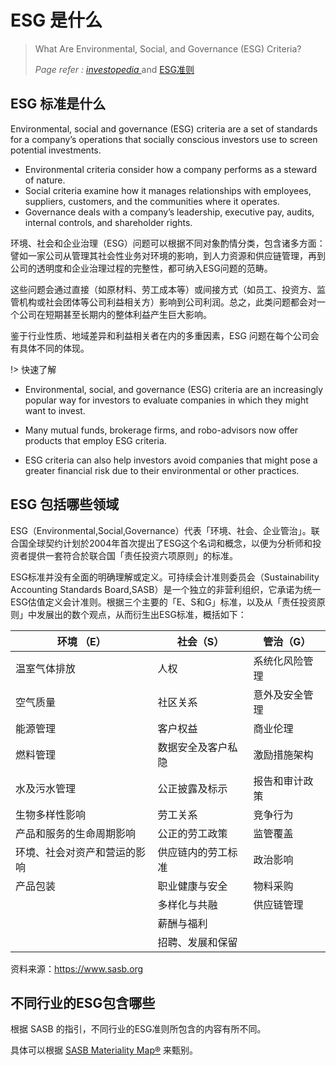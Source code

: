 # ESG 是什么

> What Are Environmental, Social, and Governance (ESG) Criteria? 
>
> *Page refer : [investopedia ](https://www.investopedia.com/terms/e/environmental-social-and-governance-esg-criteria.asp)* and [ESG准则](https://3feng.im/environment-social-govnernance.html)

## ESG 标准是什么

Environmental, social and governance (ESG) criteria are a set of  standards for a company’s operations that socially conscious investors  use to screen potential investments. 

- Environmental criteria consider how a company performs as a steward of nature. 
- Social criteria examine how  it manages relationships with employees, suppliers, customers, and the  communities where it operates. 
- Governance deals with a company’s  leadership, executive pay, audits, internal controls, and shareholder rights.

环境、社会和企业治理（ESG）问题可以根据不同对象酌情分类，包含诸多方面：譬如一家公司从管理其社会性业务对环境的影响，到人力资源和供应链管理，再到公司的透明度和企业治理过程的完整性，都可纳入ESG问题的范畴。

这些问题会通过直接（如原材料、劳工成本等）或间接方式（如员工、投资方、监管机构或社会团体等公司利益相关方）影响到公司利润。总之，此类问题都会对一个公司在短期甚至长期内的整体利益产生巨大影响。

鉴于行业性质、地域差异和利益相关者在内的多重因素，ESG 问题在每个公司会有具体不同的体现。

!> 快速了解

- Environmental, social, and governance (ESG) criteria are an increasingly popular way for investors to evaluate companies in which they might  want to invest.

- Many mutual funds, brokerage firms, and robo-advisors now offer products that employ ESG criteria.

- ESG criteria can also help investors avoid companies that might pose a greater financial risk due to their environmental or other practices.

## ESG 包括哪些领域

ESG（Environmental,Social,Governance）代表「环境、社会、企业管治」。联合国全球契约计划於2004年首次提出了ESG这个名词和概念，以便为分析师和投资者提供一套符合於联合国「责任投资六项原则」的标准。

ESG标准并没有全面的明确理解或定义。可持续会计准则委员会（Sustainability Accounting Standards Board,SASB）是一个独立的非营利组织，它承诺为统一ESG估值定义会计准则。根据三个主要的「E、S和G」标准，以及从「责任投资原则」中发展出的数个观点，从而衍生出ESG标准，概括如下：

| 环境 （E）                   | 社会（S）          | 管治（G）      |
| ---------------------------- | ------------------ | -------------- |
| 温室气体排放                 | 人权               | 系统化风险管理 |
| 空气质量                     | 社区关系           | 意外及安全管理 |
| 能源管理                     | 客户权益           | 商业伦理       |
| 燃料管理                     | 数据安全及客户私隐 | 激励措施架构   |
| 水及污水管理                 | 公正披露及标示     | 报告和审计政策 |
| 生物多样性影响               | 劳工关系           | 竞争行为       |
| 产品和服务的生命周期影响     | 公正的劳工政策     | 监管覆盖       |
| 环境、社会对资产和营运的影响 | 供应链内的劳工标准 | 政治影响       |
| 产品包装                     | 职业健康与安全     | 物料采购       |
|                              | 多样化与共融       | 供应链管理     |
|                              | 薪酬与福利         |                |
|                              | 招聘、发展和保留   |                |

资料来源：https://www.sasb.org

## 不同行业的ESG包含哪些

根据 SASB 的指引，不同行业的ESG准则所包含的内容有所不同。

具体可以根据   [SASB Materiality Map®](https://materiality.sasb.org/) 来甄别。